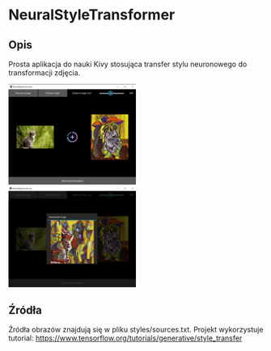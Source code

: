 # NeuralStyleTransformer

## Opis ##

Prosta aplikacja do nauki Kivy stosująca transfer stylu neuronowego do transformacji zdjęcia.

<img src="https://github.com/Jannixen/NeuralStyleTransformer/blob/master/pictures/StyleTransfer1.png" width=50% height=50%>

<img src="https://github.com/Jannixen/NeuralStyleTransformer/blob/master/pictures/StyleTransfer2.png" width=50% height=50%>


## Źródła ##

Źródła obrazów znajdują się w pliku styles/sources.txt. Projekt wykorzystuje
tutorial: https://www.tensorflow.org/tutorials/generative/style_transfer
